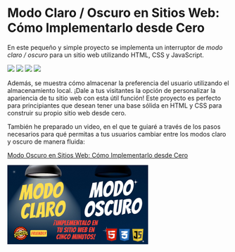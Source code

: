 # Modo Claro / Oscuro en Sitios Web: Cómo Implementarlo desde Cero
En este pequeño y simple proyecto se implementa un interruptor de *modo claro / oscuro* para un sitio web utilizando HTML, CSS y JavaScript. 

<span><img src="https://img.shields.io/badge/HTML5-E34F26?style=for-the-badge&logo=html5&logoColor=white"/></span>
<span><img src="https://img.shields.io/badge/CSS3-1572B6?style=for-the-badge&logo=css3&logoColor=white"/></span>
<span><img src="https://img.shields.io/badge/JavaScript-323330?style=for-the-badge&logo=javascript&logoColor=F7DF1E"/></span>
<span><img src="https://img.shields.io/badge/VSCode-0078D4?style=for-the-badge&logo=visual%20studio%20code&logoColor=white"/></span>

Además, se muestra cómo almacenar la preferencia del usuario utilizando el almacenamiento local. ¡Dale a tus visitantes la opción de personalizar la apariencia de tu sitio web con esta útil función!
Este proyecto es perfecto para principiantes que desean tener una base sólida en HTML y CSS para construir su propio sitio web desde cero.

También he preparado un video, en el que te guiaré a través de los pasos necesarios para qué permitas a tus usuarios cambiar entre los modos claro y oscuro de manera fluida:  

<a href="https://youtu.be/c25vFjKxpmY](https://youtu.be/3yIdFVgEBz8">Modo Oscuro en Sitios Web: Cómo Implementarlo desde Cero</a>

<img src="https://github.com/VintaBytes/Modo-claro-y-modo-oscuro-en-tu-web/blob/main/portada.jpeg?raw=true" width="320px">
